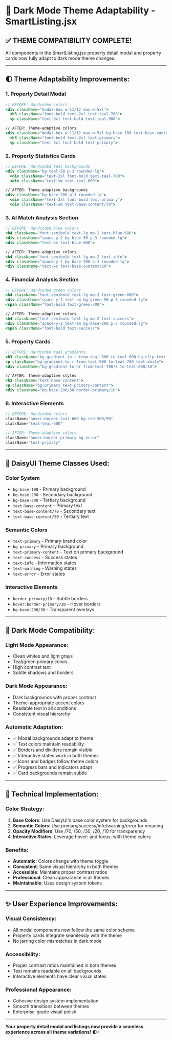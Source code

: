 # 🎨 Dark Mode Theme Adaptability - SmartListing.jsx

## **✅ THEME COMPATIBILITY COMPLETE!**

All components in the SmartListing.jsx property detail modal and property cards now fully adapt to dark mode theme changes.

---

## **🌓 Theme Adaptability Improvements:**

### **1. Property Detail Modal**
```jsx
// BEFORE: Hardcoded colors
<div className="modal-box w-11/12 max-w-5xl">
  <h3 className="font-bold text-2xl text-teal-700">
  <p className="text-3xl font-bold text-teal-900">

// AFTER: Theme-adaptive colors
<div className="modal-box w-11/12 max-w-5xl bg-base-100 text-base-content">
  <h3 className="font-bold text-2xl text-primary">
  <p className="text-3xl font-bold text-primary">
```

### **2. Property Statistics Cards**
```jsx
// BEFORE: Hardcoded teal backgrounds
<div className="bg-teal-50 p-3 rounded-lg">
  <div className="text-2xl font-bold text-teal-700">
  <div className="text-sm text-teal-600">

// AFTER: Theme-adaptive backgrounds
<div className="bg-base-200 p-3 rounded-lg">
  <div className="text-2xl font-bold text-primary">
  <div className="text-sm text-base-content/70">
```

### **3. AI Match Analysis Section**
```jsx
// BEFORE: Hardcoded blue colors
<h4 className="font-semibold text-lg mb-2 text-blue-600">
<div className="space-y-2 bg-blue-50 p-3 rounded-lg">
<div className="text-xs text-blue-600">

// AFTER: Theme-adaptive colors
<h4 className="font-semibold text-lg mb-2 text-info">
<div className="space-y-2 bg-base-200 p-3 rounded-lg">
<div className="text-xs text-base-content/60">
```

### **4. Financial Analysis Section**
```jsx
// BEFORE: Hardcoded green colors
<h4 className="font-semibold text-lg mb-2 text-green-600">
<div className="space-y-2 text-sm bg-green-50 p-3 rounded-lg">
<span className="font-bold text-green-700">

// AFTER: Theme-adaptive colors
<h4 className="font-semibold text-lg mb-2 text-success">
<div className="space-y-2 text-sm bg-base-200 p-3 rounded-lg">
<span className="font-bold text-success">
```

### **5. Property Cards**
```jsx
// BEFORE: Hardcoded teal gradients
<h3 className="bg-gradient-to-r from-teal-800 to-teal-600 bg-clip-text text-transparent">
<p className="bg-gradient-to-r from-teal-900 to-teal-700 text-white">
<div className="bg-gradient-to-br from-teal-700/5 to-teal-800/10">

// AFTER: Theme-adaptive styles
<h3 className="text-base-content">
<p className="bg-primary text-primary-content">
<div className="bg-base-200/30 border-primary/10">
```

### **6. Interactive Elements**
```jsx
// BEFORE: Hardcoded colors
className="hover:border-teal-600 bg-red-500/90"
className="text-teal-600"

// AFTER: Theme-adaptive colors
className="hover:border-primary bg-error"
className="text-primary"
```

---

## **🎯 DaisyUI Theme Classes Used:**

### **Color System**
- `bg-base-100` - Primary background
- `bg-base-200` - Secondary background  
- `bg-base-300` - Tertiary background
- `text-base-content` - Primary text
- `text-base-content/70` - Secondary text
- `text-base-content/50` - Tertiary text

### **Semantic Colors**
- `text-primary` - Primary brand color
- `bg-primary` - Primary background
- `text-primary-content` - Text on primary background
- `text-success` - Success states
- `text-info` - Information states
- `text-warning` - Warning states
- `text-error` - Error states

### **Interactive Elements**
- `border-primary/10` - Subtle borders
- `hover:border-primary/20` - Hover borders
- `bg-base-200/30` - Transparent overlays

---

## **🌙 Dark Mode Compatibility:**

### **Light Mode Appearance:**
- Clean whites and light grays
- Teal/green primary colors
- High contrast text
- Subtle shadows and borders

### **Dark Mode Appearance:**
- Dark backgrounds with proper contrast
- Theme-appropriate accent colors
- Readable text in all conditions
- Consistent visual hierarchy

### **Automatic Adaptation:**
- ✅ Modal backgrounds adapt to theme
- ✅ Text colors maintain readability
- ✅ Borders and dividers remain visible
- ✅ Interactive states work in both themes
- ✅ Icons and badges follow theme colors
- ✅ Progress bars and indicators adapt
- ✅ Card backgrounds remain subtle

---

## **🔧 Technical Implementation:**

### **Color Strategy:**
1. **Base Colors**: Use DaisyUI's base color system for backgrounds
2. **Semantic Colors**: Use primary/success/info/warning/error for meaning
3. **Opacity Modifiers**: Use /70, /50, /30, /20, /10 for transparency
4. **Interactive States**: Leverage hover: and focus: with theme colors

### **Benefits:**
- **Automatic**: Colors change with theme toggle
- **Consistent**: Same visual hierarchy in both themes  
- **Accessible**: Maintains proper contrast ratios
- **Professional**: Clean appearance in all themes
- **Maintainable**: Uses design system tokens

---

## **✨ User Experience Improvements:**

### **Visual Consistency:**
- All modal components now follow the same color scheme
- Property cards integrate seamlessly with the theme
- No jarring color mismatches in dark mode

### **Accessibility:**
- Proper contrast ratios maintained in both themes
- Text remains readable on all backgrounds
- Interactive elements have clear visual states

### **Professional Appearance:**
- Cohesive design system implementation
- Smooth transitions between themes
- Enterprise-grade visual polish

---

**Your property detail modal and listings now provide a seamless experience across all theme variations!** 🌓✨
